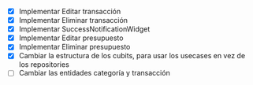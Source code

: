 - [x] Implementar Editar transacción
- [x] Implementar Eliminar transacción
- [x] Implementar SuccessNotificationWidget
- [x] Implementar Editar presupuesto
- [x] Implementar Eliminar presupuesto
- [x] Cambiar la estructura de los cubits, para usar los usecases en vez de los repositories
- [ ] Cambiar las entidades categoría y transacción